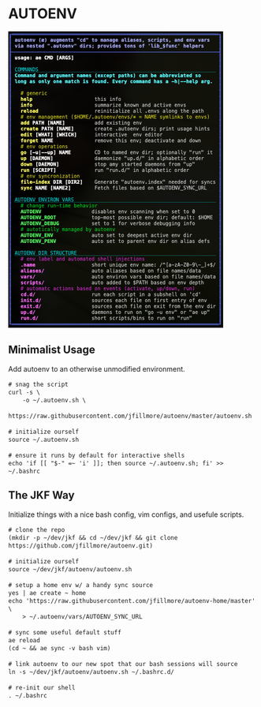 # AUTOENV

![usage info](https://github.com/jfillmore/autoenv/raw/master/ae-usage.png)


## Minimalist Usage

Add autoenv to an otherwise unmodified environment.

```
# snag the script
curl -s \
    -o ~/.autoenv.sh \
    https://raw.githubusercontent.com/jfillmore/autoenv/master/autoenv.sh

# initialize ourself
source ~/.autoenv.sh

# ensure it runs by default for interactive shells
echo 'if [[ "$-" =~ 'i' ]]; then source ~/.autoenv.sh; fi' >> ~/.bashrc
```


## The JKF Way

Initialize things with a nice bash config, vim configs, and usefule scripts.

```
# clone the repo
(mkdir -p ~/dev/jkf && cd ~/dev/jkf && git clone https://github.com/jfillmore/autoenv.git)

# initialize ourself
source ~/dev/jkf/autoenv/autoenv.sh

# setup a home env w/ a handy sync source
yes | ae create ~ home
echo 'https://raw.githubusercontent.com/jfillmore/autoenv-home/master' \
    > ~/.autoenv/vars/AUTOENV_SYNC_URL

# sync some useful default stuff
ae reload
(cd ~ && ae sync -v bash vim)

# link autoenv to our new spot that our bash sessions will source
ln -s ~/dev/jkf/autoenv/autoenv.sh ~/.bashrc.d/

# re-init our shell
. ~/.bashrc
```
